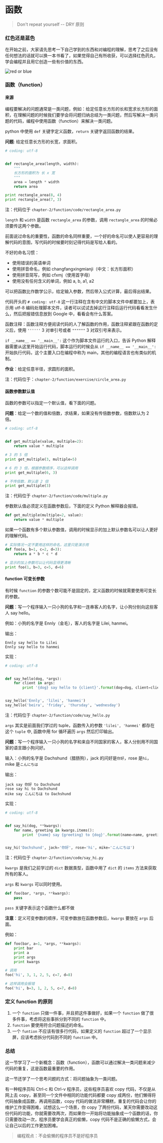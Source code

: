# 函数

> Don't repeat yourself -- DRY 原则

### 红色还是蓝色
在开始之前，大家请先思考一下自己学到的东西和对编程的理解，思考了之后没有任何想法的话就可以换一本书看了，如果觉得自己有所收获，可以选择红色药丸，学会编程并且用它创造一些有价值的东西。

![red or blue](http://cdn.defcoding.com/6BFEECFA-0F60-401A-815D-E719ED7D36DD.png)

### 函数（function）

#### 来源
编程要解决的问题通常是一类问题，例如：给定任意长方形的长和宽求长方形的面积，在理解问题的时候我们要学会将问题归纳总结为一类问题，然后写解决一类问题的代码，编程中使用函数（function）来解决一类问题。

python 中使用 `def` 关键字定义函数，`return` 关键字返回函数的结果。

**问题**: 给定任意长方形的长宽，求面积。
``` python
# coding: utf-8


def rectangle_area(length, width):
    """
    长方形的面积为 长 x 宽
    """
    area = length * width
    return area

print rectangle_area(8, 4)
print rectangle_area(7, 3)
```
注：代码位于 `chapter-2/function/code/rectangle_area.py`

`length` 和 `width` 是函数 `rectangle_area` 的参数，调用 `rectangle_area` 的时候必须要传这两个参数。

前面说过命名的重要性，函数的命名同样重要，一个好的命名可以使人更容易的理解代码的意图，写代码的时候要时刻记得代码是写给人看的。

不好的命名习惯：

* 使用错误的英语单词
* 使用拼音命名，例如 changfangxingmianji（中文：长方形面积）
* 使用拼音简写，例如 cfxmj（使用首字母）
* 使用没有任何含义的单词，例如 a, b, a1, a2

可以把函数比作数学公示，给定输入参数，然后带入公式计算，最后得出结果。

代码开头的 `# coding: utf-8` 这一行注释在含有中文的脚本文件中都要加上，表示用 utf-8 编码处理脚本文件，读者可以试试去掉这行注释后运行代码看看发生什么，然后把报错信息放到 Google 中，看看会有什么答案。

函数注释：函数注释方便阅读代码的人了解函数的作用，函数注释紧跟在函数的定义后，使用 `''''''` 3 对单引号或者 `""""""` 3 对双引号来表示。

`if __name__ == '__main__':` 这个作为脚本文件运行的入口，告诉 Python 解释器需要从这里开始运行代码，脚本运行的时候会从 `if __name__ == '__main__':` 开始执行代码，这个主要入口在编程中称为 main，其他的编程语言也有类似的机制。

**作业**：给定任意半径，求圆形的面积。

注：代码位于：`chapter-2/function/exercise/circle_area.py`

#### 函数参数默认值
函数的参数可以指定一个默认值，看下面的问题。

**问题**：给定一个数的值和倍数，求结果，如果没有传倍数参数，倍数默认为 2 倍。
``` python
# coding: utf-8


def get_multiple(value, multiple=2):
    return value * multiple

# 3 的 5 倍
print get_multiple(3, multiple=5)

# 6 的 3 倍，根据参数顺序，可以这样调用
print get_multiple(6, 3)

# 不传倍数，默认是 2 倍
print get_multiple(3)
```
注：代码位于 `chapter-2/function/code/multiple.py`

参数默认值必须定义在函数参数后，下面的定义 Python 解释器会报错。
``` python
def get_multiple(multiple=2, value):
    return value * multiple
```

如果一个函数有多个默认参数值，调用的时候显示的加上默认参数名可以让人更好的理解代码。
``` python
# 实际情况一定不要用这样的命名，这里只是演示用
def foo(a, b=1, c=2, d=3):
    return a * b * c * d

# 显示的加上参数可以让代码显得更清晰
print foo(1, b=3, c=5, d=6)
```

#### function 可变长参数
有时候 `function` 的参数个数可能不是固定的，定义函数的时候就需要使用可变长的参数。

**问题**：写一个程序输入一只小狗的名字和一连串客人的名字，让小狗分别向这些客人 say hello。

例如：小狗的名字是 Ennly（金毛），客人的名字是 Lilei, hanmei。

输出：
```
Ennly say hello to Lilei
Ennly say hello to hanmei
```

实现：
``` python
# coding: utf-8


def say_hello(dog, *args):
    for client in args:
        print '{dog} say hello to {client}'.format(dog=dog, client=client)


say_hello('Ennly', 'lilei', 'hanmei')
say_hello('beira', 'friday', 'thursday', 'wednesday')
```
注：代码位于 `chapter-2/function/code/say_hello.py`

`args` 其实是前面我们学过的 tuple，函数传入的参数 `'lilei', 'hanmei'` 都存在这个 `tuple` 中, 函数中用 for 循环遍历 `args` 然后打印输出。

**问题**：写一个程序输入一只小狗的名字和来自不同国家的客人，客人分别用不同国家的语言跟小狗问好。

输入：小狗的名字是 Dachshund（腊肠狗），jack 的问好是`你好`，rose 是`hi`，mike 是`こんにちは`

输出：
```
jack say 你好 to Dachshund
rose say hi to Dachshund
mike say こんにちは to Dachshund
```

实现：
``` python
# coding: utf-8


def say_hi(dog, **kwargs):
    for name, greeting in kwargs.items():
        print '{name} say {greeting} to {dog}'.format(name=name, greeting=greeting, dog=dog)


say_hi('Dachshund', jack='你好', rose='hi', mike='こんにちは')
```
注：代码位于 `chapter-2/function/code/say_hi.py`

`kwargs` 是我们之前学过的 `dict` 数据类型，函数中用了 `dict` 的 `items` 方法来获取所有的客人。

`args` 和 `kwargs` 可以同时使用。
``` python
def foo(bar, *args, **kwargs):
    pass
```
`pass` 关键字表示这个函数什么都不做

**注意**：定义可变参数的顺序，可变参数放在函数参数后，`kwargs` 要放在 `args` 后面。

例如：
``` python
def foo(bar, a=1, *args, **kwargs):
    print bar
    print a
    print args
    print kwargs

# 调用
foo('hi', 3, 1, 2, 5, c=7, d=8)

# 这样调用会报错
foo('hi', b=3, 1, 2, 5, c=7, d=8)
```

### 定义 function 的原则
1. 一个 `function` 只做一件事，并且把这件事做好，如果一个 `function` 做了很多件事，考虑将这些事拆分到不同的 `function` 中。
2. `function` 要使用符合问题描述的命名。
3. 一个 `funtion` 不应该有很多行代码，如果定义的 `function` 超过了一个显示屏，应该考虑拆分代码到不同的 `function` 中。

### 总结
这一节学习了一个新概念：函数（function），函数可以通过解决一类问题来减少代码的重复，这是函数最重要的作用。

这一节还学了一个思考问题的方式：将问题抽象为一类问题。

有一种程序员叫 Ctrl-c 和 Ctrl-v 程序员，这些程序员喜欢 copy 代码，不仅是从网上去 copy，甚至同一个文件中相同的功能代码都要 copy 成两份，他们懒得将代码抽象成函数，再调用函数，copy 代码的做法非常糟糕，重复的代码会让你的维护工作变得困难，试想这么一个场景，你 copy 了两份代码，某天你需要改动这份代码的功能，你就需要改两次，而如果你一开始将功能抽象成一个函数的话，你只需要改动一次，程序员要学会真正的偷懒，copy 代码不是正确的偷懒方式，会让自己以后的工作更加困难。

> 编程观点：不会偷懒的程序员不是好程序员
